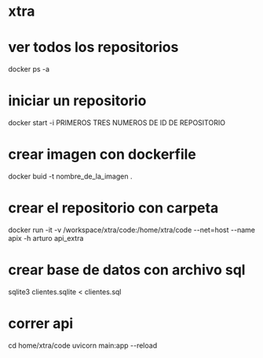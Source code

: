# xtra
# ver todos los repositorios 
docker ps -a

# iniciar un repositorio
docker start -i PRIMEROS TRES NUMEROS DE ID DE REPOSITORIO

# crear imagen con dockerfile
docker buid -t nombre_de_la_imagen .

# crear el repositorio con carpeta 
docker run -it -v /workspace/xtra/code:/home/xtra/code --net=host --name apix -h arturo api_extra

# crear base de datos con archivo sql 
sqlite3 clientes.sqlite < clientes.sql

# correr api
cd home/xtra/code
uvicorn main:app --reload